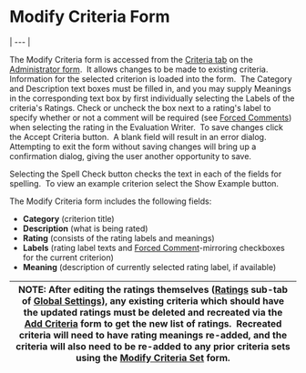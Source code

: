 # Modify Criteria Form 
| --- |

The Modify Criteria form is accessed from the [Criteria 
tab](<7g8g.md>) on the [Administrator form](<7df4.md>).&nbsp; It allows changes to be made to existing criteria.&nbsp; Information for the selected criterion is loaded into the form.&nbsp; The Category and Description text boxes must be filled in, and you may supply Meanings in the corresponding text box by first individually selecting the Labels of the criteria's Ratings.&nbsp;Check or uncheck the box next to a rating's label to specify whether or not a comment will be required (see [Forced Comments](<7crq.md>)) when selecting the rating in the Evaluation Writer.&nbsp; To save changes click the Accept Criteria button.&nbsp; A blank field will result in an error dialog.&nbsp; Attempting to exit the form without saving changes will bring up a confirmation dialog, giving the user another opportunity to save.

Selecting the Spell Check button checks the text in each of the fields for 
spelling.&nbsp; To view an example criterion select the Show Example button.

The Modify Criteria form includes the following fields:

- **Category** (criterion title)
- **Description** (what is being rated)
- **Rating** (consists of the rating labels and meanings)
- **Labels** (rating label texts and [Forced Comment](<7crq.md>)-mirroring checkboxes for the current criterion)
- **Meaning** (description of currently selected rating label, if available)

| <font size="3"><b>NOTE</b>: </font>After editing the ratings themselves ([Ratings](<ratings.md>) sub-tab of [Global Settings](<globset.md>)), any existing criteria which should have the updated ratings must be deleted and recreated via the [Add Criteria](<7gmo.md>) form to get the new list of ratings.&nbsp; Recreated criteria will need to have rating meanings re-added, and the criteria will also need to be re-added to any prior criteria sets using the [Modify Criteria Set](<7jjk.md>) form. |
| --- |